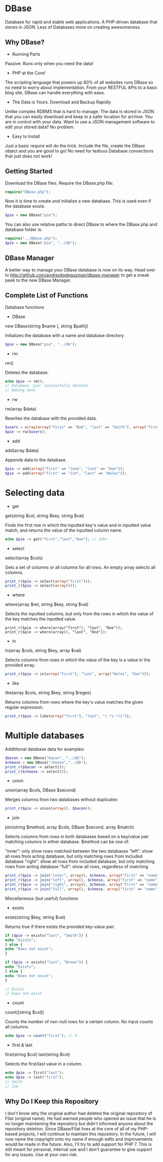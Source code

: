 # DBase
Database for rapid and stable web applications.
A PHP-driven database that stores in JSON. Less of Databases more on creating awesomeness. 

## Why DBase?
- Running Parts

Passive. Runs only when you need the data!

- PHP at the Core!

The scripting language that powers up 80% of all websites runs DBase so no need to worry about implementation. From your RESTFUL APIs to a basic blog site, DBase can handle everything with ease.

- The Data is Yours. Download and Backup Rapidly

Unlike complex RDBMS that is hard to manage. The data is stored in JSON that you can easily download and keep in a safer location for archive. You are in control with your data. Want to use a JSON management software to edit your stored data? No problem.

- Easy to Install

Just a basic require will do the trick. Include the file, create the DBase object and you are good to go! No need for tedious Database connections that just does not work!


## Getting Started
Download the DBase files. Require the DBase.php file:

```php
require("DBase.php");
```

Now it is time to create and initialize a new database. This is used even if the database exists.

```php
$pie = new DBase("pie");
```

You can also use relative paths to direct DBase to where the DBase.php and database folder is:

```php
require("../DBase.php");
$pie = new DBase("pie", "../db");
```

## DBase Manager
A better way to manage your DBase database is now on its way. Head over to http://github.com/andresitodeguzman/dbase-manager to get a sneak peek to the new DBase Manager. 


## Complete List of Functions
Database functions

- DBase

new DBase(string $name [, string $path])

Initializes the database with a name and database directory

```php
$pie = new DBase("pie", "../db");
```

- rm

rm()

Deletes the database.

```php
echo $pie -> rm();
// Database 'pie' successfully deleted.
// Adding data
```

- rw

rw(array $data)

Rewrites the database with the provided data.

```php
$users = array(array("first" => "Bob", "last" => "Smith"), array("first" => "John", "last" => "Doe"));
$pie -> rw($users);
```

- add

add(array $data)

Appends data to the database.

```php
$pie -> add(array("first" => "Jane", "last" => "Doe"));
$pie -> add(array("first" => "Jim", "last" => "Wales"));
```

# Selecting data

- get

get(string $col, string $key, string $val)

Finds the first row in which the inputted key's value and in inputted value match, and returns the value of the inputted column name.

```php
echo $pie -> get("first","last","Doe"); // John
```

- select

select(array $cols)

Gets a set of columns or all columns for all rows. An empty array selects all columns.

```php
print_r($pie -> select(array("first")));
print_r($pie -> select(array()));
```

- where

where(array $ret, string $key, string $val)

Selects the inputted columns, but only from the rows in which the value of the key matches the inputted value.

```
print_r($pie -> where(array("first"), "last", "Doe"));
print_r($pie -> where(array(), "last", "Doe"));
```

- in

in(array $cols, string $key, array $val)

Selects columns from rows in which the value of the key is a value in the provided array. 

```php
print_r($pie -> in(array("first"), "last", array("Wales", "Doe")));
```

- like

like(array $cols, string $key, string $regex)

Returns columns from rows where the key's value matches the given regular expression.

```php
print_r($pie -> like(array("first"), "last", "/.*s.*/i"));
```

# Multiple databases

Addititonal database data for examples:

```php
$bacon = new DBase("bacon", "../db");
$cheese = new DBase("cheese","../db");
print_r($bacon -> select());
print_r($cheese -> select());
```
- union

union(array $cols, DBase $second)

Merges columns from two databases without duplicates

```php
print_r($pie -> union(array(), $bacon));
```

- join

join(string $method, array $cols, DBase $second, array $match)

Selects columns from rows in both databases based on a key/value pair matching columns in either database. $method can be one of:

"inner": only show rows matched between the two databases
"left": show all rows from acting database, but only matching rows from included database
"right": show all rows from included database, but only matching rows from acting database
"full": show all rows, regardless of matching

```php
print_r($pie -> join("inner", array(), $cheese, array("first" => "name")));
print_r($pie -> join("left", array(), $cheese, array("first" => "name")));
print_r($pie -> join("right", array(), $cheese, array("first" => "name")));
print_r($pie -> join("full", array(), $cheese, array("first" => "name")));
```

Miscellaneous (but useful) functions

- exists

exists(string $key, string $val)

Returns true if there exists the provided key-value pair.

```php
if ($pie -> exists("last", "Smith")) {
echo "Exists";
} else {
echo "Does not exist";
}

if ($pie -> exists("last", "Brown")) {
echo "Exists";
} else {
echo "Does not exist";
}

// Exists
// Does not exist
```

- count

count([string $col])

Counts the number of non-null rows for a certain column. No input counts all columns.

```php
echo $pie -> count("first"); // 4
```

- first & last

first(string $col)
last(string $col)

Selects the first/last value in a column.

```php
echo $pie -> first("last");
echo $pie -> last("first");
// Smith
// Jim
```

## Why Do I Keep this Repository
I don't know why the original author had deleted the original repository of Fllat (original name). He had warned people who opened an issue that he is no longer maintaining the repository but didn't informed anyone about the repository deletion. Since DBase/Fllat lives at the core of all of my PHP-based projects, I will continue to maintain this repository. In the future, I will now name the copyright onto my name if enough edits and improvements would be made in the future. Also, I'll try to add support for PHP 7. This is still meant for personal, internal use and I don't guarantee to give support for any issues. Use at your own risk.